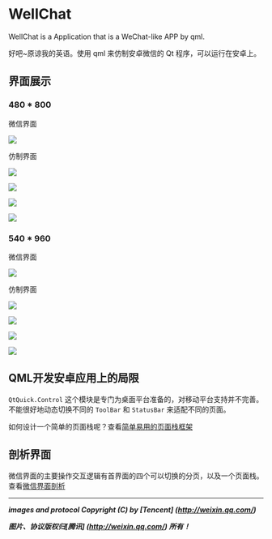 # WellChat

WellChat is a Application that is a WeChat-like APP by qml.

好吧~原谅我的英语。使用 qml 来仿制安卓微信的 Qt 程序，可以运行在安卓上。

## 界面展示

### 480 * 800

微信界面

![](Screenshot/480x800/WeChat.png)

仿制界面

![](Screenshot/480x800/WellChat-01.png)

![](Screenshot/480x800/WellChat-02.png)

![](Screenshot/480x800/WellChat-03.png)

![](Screenshot/480x800/WellChat-04.png)

### 540 * 960

微信界面

![](Screenshot/540x960/WeChat.jpg)

仿制界面

![](Screenshot/540x960/WellChat01.jpg)

![](Screenshot/540x960/WellChat02.jpg)

![](Screenshot/540x960/WellChat03.jpg)

![](Screenshot/540x960/WellChat04.jpg)

## QML开发安卓应用上的局限

`QtQuick.Control` 这个模块是专门为桌面平台准备的，对移动平台支持并不完善。不能很好地动态切换不同的 `ToolBar` 和 `StatusBar` 来适配不同的页面。

如何设计一个简单的页面栈呢？查看[简单易用的页面栈框架](https://github.com/GDPURJYFS/Sparrow)

## 剖析界面

微信界面的主要操作交互逻辑有首界面的四个可以切换的分页，以及一个页面栈。查看[微信界面剖析](doc/weixin-ui-analyse.md)

---

***images and protocol Copyright (C) by [Tencent] (http://weixin.qq.com/)*** 

***图片、协议版权归[腾讯] (http://weixin.qq.com/) 所有！***